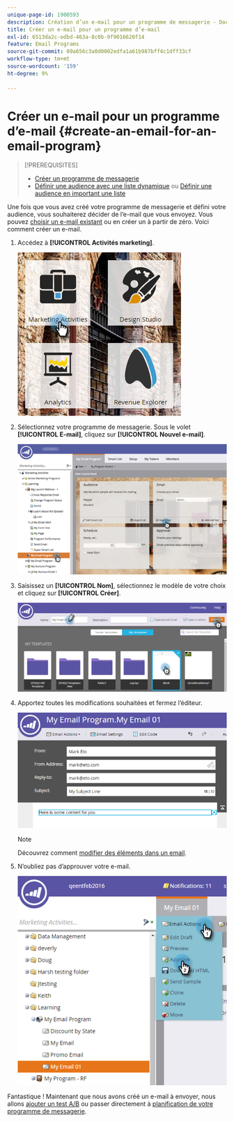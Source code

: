 ```yaml
---
unique-page-id: 1900593
description: Création d’un e-mail pour un programme de messagerie - Documents Marketo - Documentation du produit
title: Créer un e-mail pour un programme d’e-mail
exl-id: 6513da2c-edbd-463a-8c0b-9f9016620f14
feature: Email Programs
source-git-commit: 09a656c3a0d0002edfa1a61b987bff4c1dff33cf
workflow-type: tm+mt
source-wordcount: '159'
ht-degree: 9%

---
```


# Créer un e-mail pour un programme d’e-mail {#create-an-email-for-an-email-program}

>[!PREREQUISITES]
>
>* [Créer un programme de messagerie](/help/marketo/product-docs/email-marketing/email-programs/creating-an-email-program/create-an-email-program.md)
>* [Définir une audience avec une liste dynamique](/help/marketo/product-docs/email-marketing/email-programs/managing-people-in-email-programs/define-an-audience-with-a-smart-list.md) ou [Définir une audience en important une liste](/help/marketo/product-docs/email-marketing/email-programs/managing-people-in-email-programs/define-an-audience-by-importing-a-list.md)

Une fois que vous avez créé votre programme de messagerie et défini votre audience, vous souhaiterez décider de l’e-mail que vous envoyez. Vous pouvez [choisir un e-mail existant](/help/marketo/product-docs/email-marketing/email-programs/email-program-actions/choose-an-existing-email.md) ou en créer un à partir de zéro. Voici comment créer un e-mail.

1. Accédez à **[!UICONTROL Activités marketing]**.

   ![](assets/one.png)

1. Sélectionnez votre programme de messagerie. Sous le volet **[!UICONTROL E-mail]**, cliquez sur **[!UICONTROL Nouvel e-mail]**.

   ![](assets/newemaildashboard.png)

1. Saisissez un **[!UICONTROL Nom]**, sélectionnez le modèle de votre choix et cliquez sur **[!UICONTROL Créer]**.

   ![](assets/three.png)

1. Apportez toutes les modifications souhaitées et fermez l’éditeur.

   ![](assets/four.png)

   >[!NOTE]
   >
   >Découvrez comment [modifier des éléments dans un email](/help/marketo/product-docs/email-marketing/general/email-editor-2/edit-elements-in-an-email.md).

1. N’oubliez pas d’approuver votre e-mail.

   ![](assets/five.png)

Fantastique ! Maintenant que nous avons créé un e-mail à envoyer, nous allons [ajouter un test A/B](/help/marketo/product-docs/email-marketing/email-programs/email-program-actions/email-test-a-b-test/add-an-a-b-test.md) ou passer directement à [planification de votre programme de messagerie](/help/marketo/product-docs/email-marketing/email-programs/email-program-actions/schedule-your-email-program.md).
